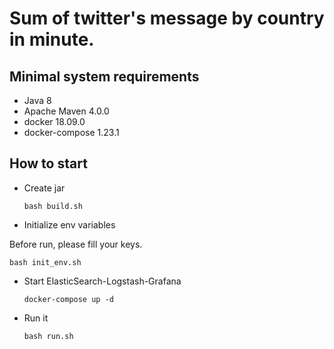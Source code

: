# Sum of twitter's message by country in minute.


## Minimal system requirements
* Java 8
* Apache Maven 4.0.0
* docker 18.09.0
* docker-compose 1.23.1

## How to start

* Create jar

  ```bash build.sh```

* Initialize env variables

Before run, please fill your keys.

  ```bash init_env.sh```


* Start ElasticSearch-Logstash-Grafana

  ```docker-compose up -d```
  
* Run it

  ```bash run.sh```
   

